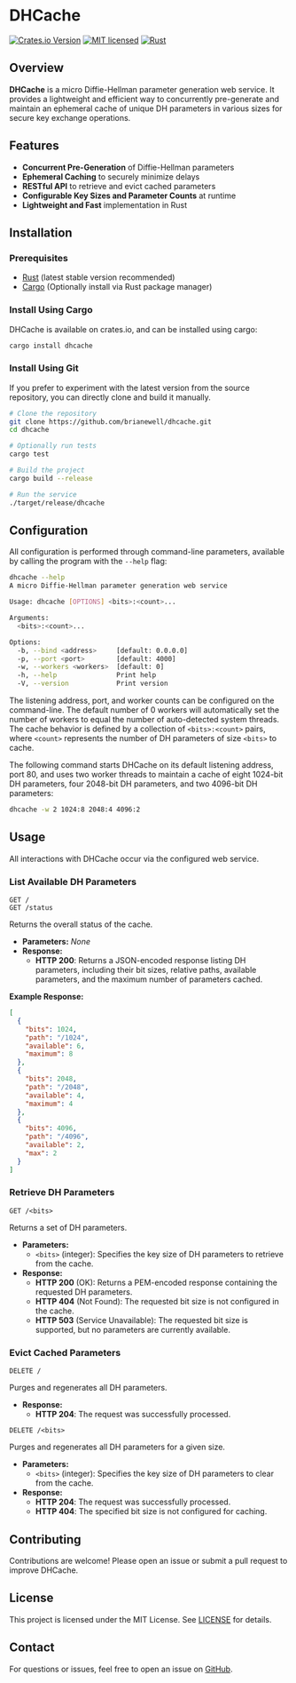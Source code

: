 # DHCache

[![Crates.io Version](https://img.shields.io/crates/v/dhcache)](https://crates.io/crates/dhcache)
[![MIT licensed](https://img.shields.io/badge/license-MIT-blue.svg)](./LICENSE)
[![Rust](https://github.com/brianewell/dhcache/actions/workflows/rust.yml/badge.svg)](https://github.com/brianewell/dhcache/actions/workflows/rust.yml)

## Overview

**DHCache** is a micro Diffie-Hellman parameter generation web service. It provides a lightweight and efficient way to concurrently pre-generate and maintain an ephemeral cache of unique DH parameters in various sizes for secure key exchange operations.

## Features

- **Concurrent Pre-Generation** of Diffie-Hellman parameters
- **Ephemeral Caching** to securely minimize delays
- **RESTful API** to retrieve and evict cached parameters
- **Configurable Key Sizes and Parameter Counts** at runtime
- **Lightweight and Fast** implementation in Rust

## Installation

### Prerequisites

- [Rust](https://www.rust-lang.org/tools/install) (latest stable version recommended)
- [Cargo](https://doc.rust-lang.org/cargo/) (Optionally install via Rust package manager)

### Install Using Cargo

DHCache is available on crates.io, and can be installed using cargo:

```sh
cargo install dhcache
```

### Install Using Git

If you prefer to experiment with the latest version from the source repository, you can directly clone and build it manually.

```sh
# Clone the repository
git clone https://github.com/brianewell/dhcache.git
cd dhcache

# Optionally run tests
cargo test

# Build the project
cargo build --release

# Run the service
./target/release/dhcache
```

## Configuration

All configuration is performed through command-line parameters, available by calling the program with the `--help` flag:

```sh
dhcache --help
A micro Diffie-Hellman parameter generation web service

Usage: dhcache [OPTIONS] <bits>:<count>...

Arguments:
  <bits>:<count>...

Options:
  -b, --bind <address>     [default: 0.0.0.0]
  -p, --port <port>        [default: 4000]
  -w, --workers <workers>  [default: 0]
  -h, --help               Print help
  -V, --version            Print version
```

The listening address, port, and worker counts can be configured on the command-line. The default number of 0 workers will automatically set the number of workers to equal the number of auto-detected system threads. The cache behavior is defined by a collection of `<bits>:<count>` pairs, where `<count>` represents the number of DH parameters of size `<bits>` to cache.

The following command starts DHCache on its default listening address, port 80, and uses two worker threads to maintain a cache of eight 1024-bit DH parameters, four 2048-bit DH parameters, and two 4096-bit DH parameters:

```sh
dhcache -w 2 1024:8 2048:4 4096:2
```

## Usage

All interactions with DHCache occur via the configured web service.

### List Available DH Parameters

```http
GET /
GET /status
```

Returns the overall status of the cache.

- **Parameters:** _None_
- **Response:**
  - **HTTP 200**: Returns a JSON-encoded response listing DH parameters, including their bit sizes, relative paths, available parameters, and the maximum number of parameters cached.

**Example Response:**

```json
[
  {
    "bits": 1024,
    "path": "/1024",
    "available": 6,
    "maximum": 8
  },
  {
    "bits": 2048,
    "path": "/2048",
    "available": 4,
    "maximum": 4
  },
  {
    "bits": 4096,
    "path": "/4096",
    "available": 2,
    "max": 2
  }
]
```

### Retrieve DH Parameters

```http
GET /<bits>
```

Returns a set of DH parameters.

- **Parameters:**
  - `<bits>` (integer): Specifies the key size of DH parameters to retrieve from the cache.
- **Response:**
  - **HTTP 200** (OK): Returns a PEM-encoded response containing the requested DH parameters.
  - **HTTP 404** (Not Found): The requested bit size is not configured in the cache.
  - **HTTP 503** (Service Unavailable): The requested bit size is supported, but no parameters are currently available.

### Evict Cached Parameters

```http
DELETE /
```

Purges and regenerates all DH parameters.

- **Response:**
  - **HTTP 204**: The request was successfully processed.

```http
DELETE /<bits>
```

Purges and regenerates all DH parameters for a given size.

- **Parameters:**
  - `<bits>` (integer): Specifies the key size of DH parameters to clear from the cache.
- **Response:**
  - **HTTP 204**: The request was successfully processed.
  - **HTTP 404**: The specified bit size is not configured for caching.

## Contributing

Contributions are welcome! Please open an issue or submit a pull request to improve DHCache.

## License

This project is licensed under the MIT License. See [LICENSE](./LICENSE) for details.

## Contact

For questions or issues, feel free to open an issue on [GitHub](https://github.com/brianewell/dhcache).
